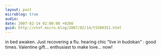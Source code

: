 ```yaml
---
layout: post
microblog: true
audio: 
date: 2007-02-14 02:00:00 +0200
guid: http://xtof.micro.blog/2007/02/14/t5500351.html
---
```

in bed awaken. Just recovering a flu. hearing chic "live in budokan" : good times. Valentine gift... enthusiast to make love... now!
